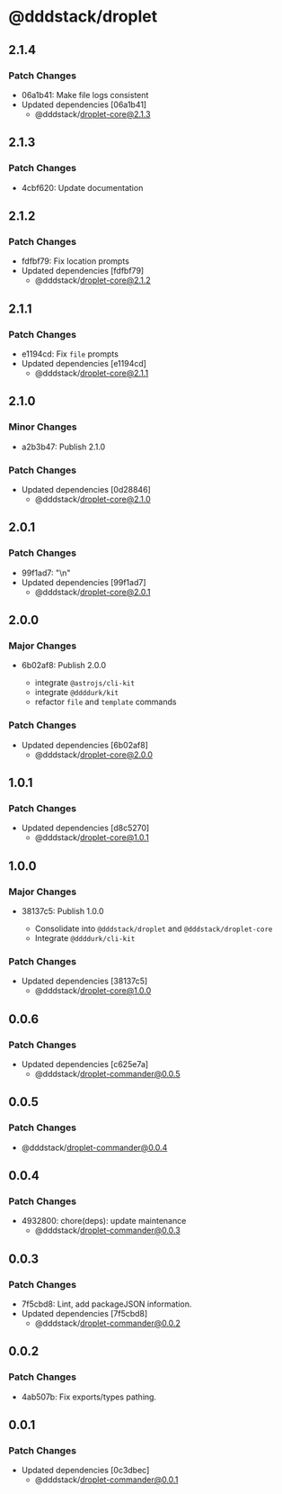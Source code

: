 # @dddstack/droplet

## 2.1.4

### Patch Changes

- 06a1b41: Make file logs consistent
- Updated dependencies [06a1b41]
  - @dddstack/droplet-core@2.1.3

## 2.1.3

### Patch Changes

- 4cbf620: Update documentation

## 2.1.2

### Patch Changes

- fdfbf79: Fix location prompts
- Updated dependencies [fdfbf79]
  - @dddstack/droplet-core@2.1.2

## 2.1.1

### Patch Changes

- e1194cd: Fix `file` prompts
- Updated dependencies [e1194cd]
  - @dddstack/droplet-core@2.1.1

## 2.1.0

### Minor Changes

- a2b3b47: Publish 2.1.0

### Patch Changes

- Updated dependencies [0d28846]
  - @dddstack/droplet-core@2.1.0

## 2.0.1

### Patch Changes

- 99f1ad7: "\n"
- Updated dependencies [99f1ad7]
  - @dddstack/droplet-core@2.0.1

## 2.0.0

### Major Changes

- 6b02af8: Publish 2.0.0

  - integrate `@astrojs/cli-kit`
  - integrate `@ddddurk/kit`
  - refactor `file` and `template` commands

### Patch Changes

- Updated dependencies [6b02af8]
  - @dddstack/droplet-core@2.0.0

## 1.0.1

### Patch Changes

- Updated dependencies [d8c5270]
  - @dddstack/droplet-core@1.0.1

## 1.0.0

### Major Changes

- 38137c5: Publish 1.0.0

  - Consolidate into `@dddstack/droplet` and `@dddstack/droplet-core`
  - Integrate `@ddddurk/cli-kit`

### Patch Changes

- Updated dependencies [38137c5]
  - @dddstack/droplet-core@1.0.0

## 0.0.6

### Patch Changes

- Updated dependencies [c625e7a]
  - @dddstack/droplet-commander@0.0.5

## 0.0.5

### Patch Changes

- @dddstack/droplet-commander@0.0.4

## 0.0.4

### Patch Changes

- 4932800: chore(deps): update maintenance
  - @dddstack/droplet-commander@0.0.3

## 0.0.3

### Patch Changes

- 7f5cbd8: Lint, add packageJSON information.
- Updated dependencies [7f5cbd8]
  - @dddstack/droplet-commander@0.0.2

## 0.0.2

### Patch Changes

- 4ab507b: Fix exports/types pathing.

## 0.0.1

### Patch Changes

- Updated dependencies [0c3dbec]
  - @dddstack/droplet-commander@0.0.1

